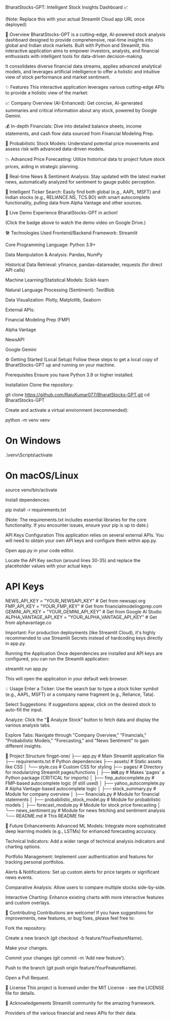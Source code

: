 BharatStocks-GPT: Intelligent Stock Insights Dashboard 📈

 (Note: Replace this with your actual Streamlit Cloud app URL once deployed)

🌟 Overview
BharatStocks-GPT is a cutting-edge, AI-powered stock analysis dashboard designed to provide comprehensive, real-time insights into global and Indian stock markets. Built with Python and Streamlit, this interactive application aims to empower investors, analysts, and financial enthusiasts with intelligent tools for data-driven decision-making.

It consolidates diverse financial data streams, applies advanced analytical models, and leverages artificial intelligence to offer a holistic and intuitive view of stock performance and market sentiment.

✨ Features
This interactive application leverages various cutting-edge APIs to provide a holistic view of the market:

📈 Company Overview (AI-Enhanced): Get concise, AI-generated summaries and critical information about any stock, powered by Google Gemini.

💰 In-depth Financials: Dive into detailed balance sheets, income statements, and cash flow data sourced from Financial Modeling Prep.

🔮 Probabilistic Stock Models: Understand potential price movements and assess risk with advanced data-driven models.

📉 Advanced Price Forecasting: Utilize historical data to project future stock prices, aiding in strategic planning.

📰 Real-time News & Sentiment Analysis: Stay updated with the latest market news, automatically analyzed for sentiment to gauge public perception.

🔎 Intelligent Ticker Search: Easily find both global (e.g., AAPL, MSFT) and Indian stocks (e.g., RELIANCE.NS, TCS.BO) with smart autocomplete functionality, pulling data from Alpha Vantage and other sources.

🚀 Live Demo
Experience BharatStocks-GPT in action!


(Click the badge above to watch the demo video on Google Drive.)

🛠️ Technologies Used
Frontend/Backend Framework: Streamlit

Core Programming Language: Python 3.9+

Data Manipulation & Analysis: Pandas, NumPy

Historical Data Retrieval: yfinance, pandas-datareader, requests (for direct API calls)

Machine Learning/Statistical Models: Scikit-learn

Natural Language Processing (Sentiment): TextBlob

Data Visualization: Plotly, Matplotlib, Seaborn

External APIs:

Financial Modeling Prep (FMP)

Alpha Vantage

NewsAPI

Google Gemini

⚙️ Getting Started (Local Setup)
Follow these steps to get a local copy of BharatStocks-GPT up and running on your machine.

Prerequisites
Ensure you have Python 3.9 or higher installed.

Installation
Clone the repository:

git clone https://github.com/RajuKumar077/BharatStocks-GPT.git
cd BharatStocks-GPT

Create and activate a virtual environment (recommended):

python -m venv venv
# On Windows
.\venv\Scripts\activate
# On macOS/Linux
source venv/bin/activate

Install dependencies:

pip install -r requirements.txt

(Note: The requirements.txt includes essential libraries for the core functionality. If you encounter issues, ensure your pip is up to date.)

API Keys Configuration
This application relies on several external APIs. You will need to obtain your own API keys and configure them within app.py.

Open app.py in your code editor.

Locate the API Key section (around lines 30-35) and replace the placeholder values with your actual keys:

# API Keys
NEWS_API_KEY = "YOUR_NEWSAPI_KEY" # Get from newsapi.org
FMP_API_KEY = "YOUR_FMP_KEY"     # Get from financialmodelingprep.com
GEMINI_API_KEY = "YOUR_GEMINI_API_KEY" # Get from Google AI Studio
ALPHA_VANTAGE_API_KEY = "YOUR_ALPHA_VANTAGE_API_KEY" # Get from alphavantage.co

Important: For production deployments (like Streamlit Cloud), it's highly recommended to use Streamlit Secrets instead of hardcoding keys directly in app.py.

Running the Application
Once dependencies are installed and API keys are configured, you can run the Streamlit application:

streamlit run app.py

This will open the application in your default web browser.

💡 Usage
Enter a Ticker: Use the search bar to type a stock ticker symbol (e.g., AAPL, MSFT) or a company name fragment (e.g., Reliance, Tata).

Select Suggestions: If suggestions appear, click on the desired stock to auto-fill the input.

Analyze: Click the "🚀 Analyze Stock" button to fetch data and display the various analysis tabs.

Explore Tabs: Navigate through "Company Overview," "Financials," "Probabilistic Models," "Forecasting," and "News Sentiment" to gain different insights.

📂 Project Structure
fingpt-one/
├── app.py                     # Main Streamlit application file
├── requirements.txt           # Python dependencies
├── assets/                    # Static assets like CSS
│   └── style.css              # Custom CSS for styling
├── pages/                     # Directory for modularizing Streamlit pages/functions
│   ├── __init__.py            # Makes 'pages' a Python package (CRITICAL for imports)
│   ├── fmp_autocomplete.py    # FMP-based autocomplete logic (if still used)
│   ├── yahoo_autocomplete.py  # Alpha Vantage-based autocomplete logic
│   ├── stock_summary.py       # Module for company overview
│   ├── financials.py          # Module for financial statements
│   ├── probabilistic_stock_model.py # Module for probabilistic models
│   ├── forecast_module.py     # Module for stock price forecasting
│   └── news_sentiment.py      # Module for news fetching and sentiment analysis
└── README.md                  # This README file

🚀 Future Enhancements
Advanced ML Models: Integrate more sophisticated deep learning models (e.g., LSTMs) for enhanced forecasting accuracy.

Technical Indicators: Add a wider range of technical analysis indicators and charting options.

Portfolio Management: Implement user authentication and features for tracking personal portfolios.

Alerts & Notifications: Set up custom alerts for price targets or significant news events.

Comparative Analysis: Allow users to compare multiple stocks side-by-side.

Interactive Charting: Enhance existing charts with more interactive features and custom overlays.

🤝 Contributing
Contributions are welcome! If you have suggestions for improvements, new features, or bug fixes, please feel free to:

Fork the repository.

Create a new branch (git checkout -b feature/YourFeatureName).

Make your changes.

Commit your changes (git commit -m 'Add new feature').

Push to the branch (git push origin feature/YourFeatureName).

Open a Pull Request.

📄 License
This project is licensed under the MIT License - see the LICENSE file for details.

🙏 Acknowledgements
Streamlit community for the amazing framework.

Providers of the various financial and news APIs for their data.
